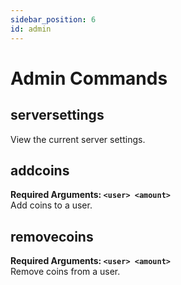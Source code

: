 ```yaml
---
sidebar_position: 6
id: admin
---
```


# Admin Commands

## serversettings
View the current server settings.

## addcoins
**Required Arguments: `<user> <amount>`** <br />
Add coins to a user.

## removecoins
**Required Arguments: `<user> <amount>`** <br />
Remove coins from a user.